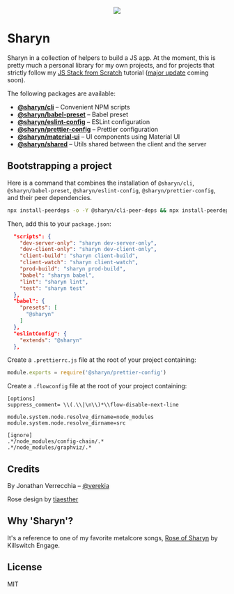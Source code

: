 <p align="center">
  <img src="https://user-images.githubusercontent.com/40995577/42487947-ea40d256-840b-11e8-8acc-50e62a3226b7.png">
</p>

# Sharyn

Sharyn in a collection of helpers to build a JS app. At the moment, this is pretty much a personal library for my own projects, and for projects that strictly follow my [JS Stack from Scratch](https://github.com/verekia/js-stack-from-scratch) tutorial ([major update](https://github.com/verekia/js-stack-from-scratch/issues/255) coming soon).

The following packages are available:

- **[@sharyn/cli](https://github.com/sharynjs/sharyn/blob/master/packages/cli/README.md)** – Convenient NPM scripts
- **[@sharyn/babel-preset](https://github.com/sharynjs/sharyn/blob/master/packages/babel-preset/README.md)** – Babel preset
- **[@sharyn/eslint-config](https://github.com/sharynjs/sharyn/blob/master/packages/eslint-config/README.md)** – ESLint configuration
- **[@sharyn/prettier-config](https://github.com/sharynjs/sharyn/blob/master/packages/prettier-config/README.md)** – Prettier configuration
- **[@sharyn/material-ui](https://github.com/sharynjs/sharyn/blob/master/packages/material-ui/README.md)** – UI components using Material UI
- **[@sharyn/shared](https://github.com/sharynjs/sharyn/blob/master/packages/shared/README.md)** – Utils shared between the client and the server

## Bootstrapping a project

Here is a command that combines the installation of `@sharyn/cli`, `@sharyn/babel-preset`, `@sharyn/eslint-config`, `@sharyn/prettier-config`, and their peer dependencies.

```bash
npx install-peerdeps -o -Y @sharyn/cli-peer-deps && npx install-peerdeps -o -Y -d @sharyn/cli-peer-devdeps && npx install-peerdeps -d -Y @sharyn/babel-preset && npx install-peerdeps -d -Y @sharyn/eslint-config && npx install-peerdeps -d -Y @sharyn/prettier-config && yarn add --dev @sharyn/cli
```

Then, add this to your `package.json`:

```json
  "scripts": {
    "dev-server-only": "sharyn dev-server-only",
    "dev-client-only": "sharyn dev-client-only",
    "client-build": "sharyn client-build",
    "client-watch": "sharyn client-watch",
    "prod-build": "sharyn prod-build",
    "babel": "sharyn babel",
    "lint": "sharyn lint",
    "test": "sharyn test"
  },
  "babel": {
    "presets": [
      "@sharyn"
    ]
  },
  "eslintConfig": {
    "extends": "@sharyn"
  },
```

Create a `.prettierrc.js` file at the root of your project containing:

```js
module.exports = require('@sharyn/prettier-config')
```

Create a `.flowconfig` file at the root of your project containing:

```
[options]
suppress_comment= \\(.\\|\n\\)*\\flow-disable-next-line

module.system.node.resolve_dirname=node_modules
module.system.node.resolve_dirname=src

[ignore]
.*/node_modules/config-chain/.*
.*/node_modules/graphviz/.*
```

## Credits

By Jonathan Verrecchia – [@verekia](https://github.com/verekia)

Rose design by [tiaesther](https://pngtree.com/tiaesther_4360?type=1)

## Why 'Sharyn'?

It's a reference to one of my favorite metalcore songs, [Rose of Sharyn](https://www.youtube.com/watch?v=PgMsACFMIq8) by Killswitch Engage.

## License

MIT
